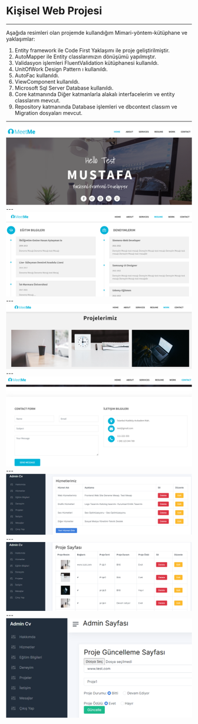 # Kişisel Web Projesi
---
Aşağıda resimleri olan projemde kullandığım Mimari-yöntem-kütüphane ve yaklaşımlar:
1. Entity framework ile Code First Yaklaşımı ile proje geliştirilmiştir.
2. AutoMapper ile Entity classlarımızın dönüşümü yapılmıştır.
3. Validasyon işlemleri FluentValidation kütüphanesi kullanıldı.
4. UnitOfWork Design Pattern ı kullanıldı.
5. AutoFac kullanıldı.
6. ViewComponent kullanıldı.
7. Microsoft Sql Server Database kullanıldı.
8. Core katmanında Diğer katmanlarla alakalı interfacelerim ve entity classlarım mevcut.
9. Repository katmanında Database işlemleri ve dbcontext classım ve Migration dosyaları mevcut.

---

<img src="https://github.com/yazbabamyaz/ResumeWebProjectNetCore/blob/master/ResumeProjectWeb/wwwroot/Readme_image/1.png">
---
<img src="https://github.com/yazbabamyaz/ResumeWebProjectNetCore/blob/master/ResumeProjectWeb/wwwroot/Readme_image/2.png">
---
<img src="https://github.com/yazbabamyaz/ResumeWebProjectNetCore/blob/master/ResumeProjectWeb/wwwroot/Readme_image/3.png">
---
<img src="https://github.com/yazbabamyaz/ResumeWebProjectNetCore/blob/master/ResumeProjectWeb/wwwroot/Readme_image/4.png">
---
<img src="https://github.com/yazbabamyaz/ResumeWebProjectNetCore/blob/master/ResumeProjectWeb/wwwroot/Readme_image/Admin2.png">
---
<img src="https://github.com/yazbabamyaz/ResumeWebProjectNetCore/blob/master/ResumeProjectWeb/wwwroot/Readme_image/Admin3.png">
---
<img src="https://github.com/yazbabamyaz/ResumeWebProjectNetCore/blob/master/ResumeProjectWeb/wwwroot/Readme_image/Admin4.png">
